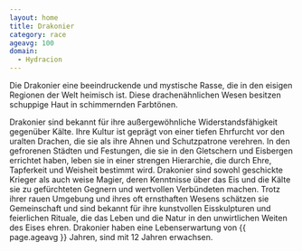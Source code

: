```yaml
---
layout: home
title: Drakonier
category: race
ageavg: 100
domain:
  - Hydracion
---
```


Die Drakonier eine beeindruckende und mystische Rasse, die in den eisigen Regionen der Welt heimisch ist. Diese
drachenähnlichen Wesen besitzen schuppige Haut in schimmernden Farbtönen.

Drakonier sind bekannt für ihre außergewöhnliche Widerstandsfähigkeit gegenüber Kälte. Ihre Kultur ist geprägt von einer
tiefen Ehrfurcht vor den uralten Drachen, die sie als ihre Ahnen und Schutzpatrone verehren. In den gefrorenen Städten
und Festungen, die sie in den Gletschern und Eisbergen errichtet haben, leben sie in einer strengen Hierarchie, die
durch Ehre, Tapferkeit und Weisheit bestimmt wird. Drakonier sind sowohl geschickte Krieger als auch weise Magier, deren
Kenntnisse über das Eis und die Kälte sie zu gefürchteten Gegnern und wertvollen Verbündeten machen. Trotz ihrer rauen
Umgebung und ihres oft ernsthaften Wesens schätzen sie Gemeinschaft und sind bekannt für ihre kunstvollen Eisskulpturen
und feierlichen Rituale, die das Leben und die Natur in den unwirtlichen Weiten des Eises ehren. Drakonier haben eine
Lebenserwartung von {{ page.ageavg }} Jahren, sind mit 12 Jahren erwachsen.